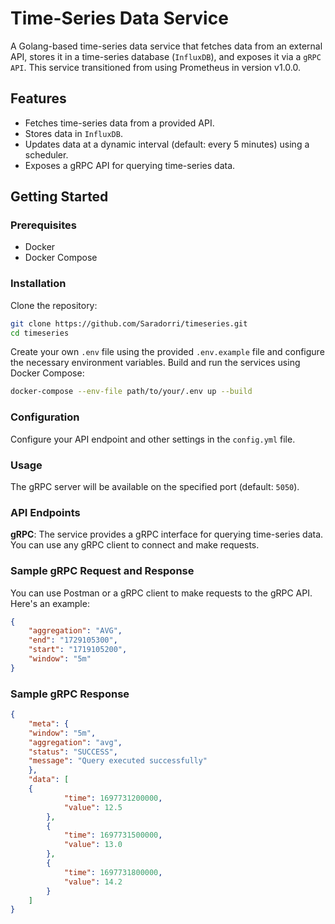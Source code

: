 # Time-Series Data Service

A Golang-based time-series data service that fetches data from an external API, stores it in a time-series database (`InfluxDB`), and exposes it via a `gRPC API`. This service transitioned from using Prometheus in version v1.0.0.

## Features
- Fetches time-series data from a provided API.
- Stores data in `InfluxDB`.
- Updates data at a dynamic interval (default: every 5 minutes) using a scheduler.
- Exposes a gRPC API for querying time-series data.

## Getting Started

### Prerequisites
- Docker
- Docker Compose

### Installation
Clone the repository:
```bash
git clone https://github.com/Saradorri/timeseries.git
cd timeseries
```
Create your own `.env` file using the provided `.env.example` file and configure the necessary environment variables. Build and run the services using Docker Compose:
```bash
docker-compose --env-file path/to/your/.env up --build
```
### Configuration
Configure your API endpoint and other settings in the `config.yml` file.
### Usage
The gRPC server will be available on the specified port (default: `5050`).
### API Endpoints
**gRPC**: The service provides a gRPC interface for querying time-series data. You can use any gRPC client to connect and make requests.
### Sample gRPC Request and Response
You can use Postman or a gRPC client to make requests to the gRPC API. Here's an example:
```json
{
    "aggregation": "AVG",
    "end": "1729105300",
    "start": "1719105200",
    "window": "5m"
}
```

### Sample gRPC Response
```json
{
    "meta": {
    "window": "5m",
    "aggregation": "avg",
    "status": "SUCCESS",
    "message": "Query executed successfully"
    },
    "data": [
    {
            "time": 1697731200000,
            "value": 12.5
        },
        {
            "time": 1697731500000,
            "value": 13.0
        },
        {
            "time": 1697731800000,
            "value": 14.2
        }
    ]
}

```